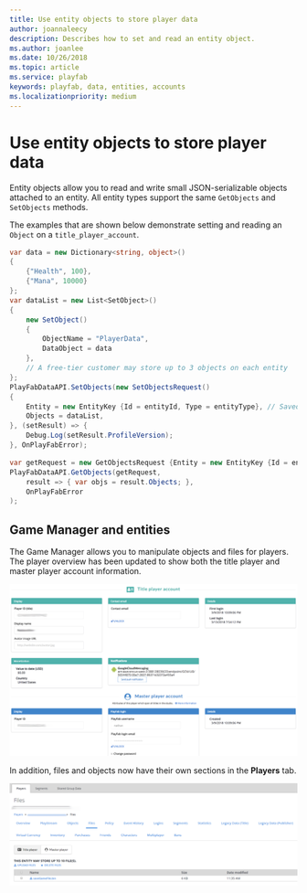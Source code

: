 ```yaml
---
title: Use entity objects to store player data
author: joannaleecy
description: Describes how to set and read an entity object.
ms.author: joanlee
ms.date: 10/26/2018
ms.topic: article
ms.service: playfab
keywords: playfab, data, entities, accounts
ms.localizationpriority: medium
---
```


# Use entity objects to store player data

Entity objects allow you to read and write small JSON-serializable objects attached to an entity. All entity types support the same `GetObjects` and `SetObjects` methods.

The examples that are shown below demonstrate setting and reading an `Object` on a `title_player_account`.

```csharp
var data = new Dictionary<string, object>()
{
    {"Health", 100},
    {"Mana", 10000}
};
var dataList = new List<SetObject>()
{
    new SetObject()
    {
        ObjectName = "PlayerData",
        DataObject = data
    },
    // A free-tier customer may store up to 3 objects on each entity
};
PlayFabDataAPI.SetObjects(new SetObjectsRequest()
{
    Entity = new EntityKey {Id = entityId, Type = entityType}, // Saved from GetEntityToken, or a specified key created from a titlePlayerId, CharacterId, etc
    Objects = dataList,
}, (setResult) => {
    Debug.Log(setResult.ProfileVersion);
}, OnPlayFabError);
```

```csharp
var getRequest = new GetObjectsRequest {Entity = new EntityKey {Id = entityId, Type = entityType}};
PlayFabDataAPI.GetObjects(getRequest,
    result => { var objs = result.Objects; },
    OnPlayFabError
);
```

## Game Manager and entities

The Game Manager allows you to manipulate objects and files for players. The player overview has been updated to show both the title player and master player account information.

![Game Manager - Entities - Player overview](media/tutorials/game-manager-entities-player-overview.png)  

In addition, files and objects now have their own sections in the **Players** tab.

![Game Manager - Entities - Player Files and Objects](media/tutorials/game-manager-entities-player-files.png)  
